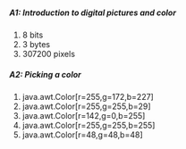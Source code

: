 ##### A1: Introduction to digital pictures and color

1) 8 bits
2) 3 bytes
3) 307200 pixels

##### A2: Picking a color

1) java.awt.Color[r=255,g=172,b=227]
2) java.awt.Color[r=255,g=255,b=29]
3) java.awt.Color[r=142,g=0,b=255]
4) java.awt.Color[r=255,g=255,b=255]
5) java.awt.Color[r=48,g=48,b=48]
